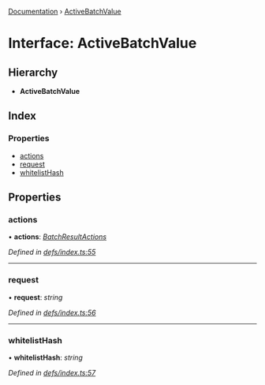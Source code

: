 [Documentation](../README.md) › [ActiveBatchValue](activebatchvalue.md)

# Interface: ActiveBatchValue

## Hierarchy

* **ActiveBatchValue**

## Index

### Properties

* [actions](activebatchvalue.md#actions)
* [request](activebatchvalue.md#request)
* [whitelistHash](activebatchvalue.md#whitelisthash)

## Properties

###  actions

• **actions**: *[BatchResultActions](batchresultactions.md)*

*Defined in [defs/index.ts:55](https://github.com/badbatch/graphql-box/blob/5db63dc/packages/fetch-manager/src/defs/index.ts#L55)*

___

###  request

• **request**: *string*

*Defined in [defs/index.ts:56](https://github.com/badbatch/graphql-box/blob/5db63dc/packages/fetch-manager/src/defs/index.ts#L56)*

___

###  whitelistHash

• **whitelistHash**: *string*

*Defined in [defs/index.ts:57](https://github.com/badbatch/graphql-box/blob/5db63dc/packages/fetch-manager/src/defs/index.ts#L57)*
